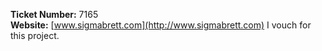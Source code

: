 **Ticket Number:** 7165  
**Website:** [www.sigmabrett.com](http://www.sigmabrett.com) I vouch for this project.
